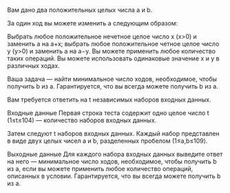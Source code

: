 Вам дано два положительных целых числа a и b.

За один ход вы можете изменить a следующим образом:

Выбрать любое положительное нечетное целое число x (x>0) и заменить a на a+x;
выбрать любое положительное четное целое число y (y>0) и заменить a на a−y.
Вы можете применить любое количество таких операций. Вы можете использовать одинаковые значение x и y в различных ходах.

Ваша задача — найти минимальное число ходов, необходимое, чтобы получить b из a. Гарантируется, что вы всегда можете получить b из a.

Вам требуется ответить на t независимых наборов входных данных.

Входные данные
Первая строка теста содержит одно целое число t (1≤t≤104) — количество наборов входных данных.

Затем следуют t наборов входных данных. Каждый набор представлен в виде двух целых чисел a и b, разделенных пробелом (1≤a,b≤109).

Выходные данные
Для каждого набора входных данных выведите ответ на него — минимальное число ходов, необходимое, чтобы получить b из a, если вы можете применить любое количество операций, описанных в условии. Гарантируется, что вы всегда можете получить b из a.
